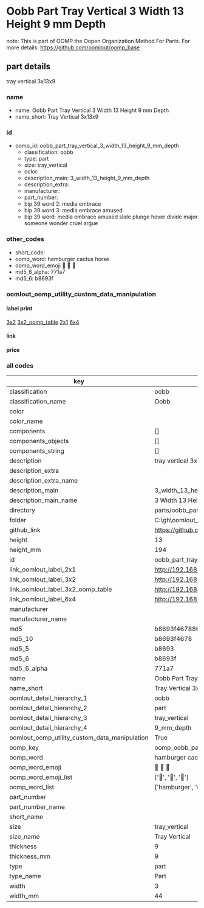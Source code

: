 # Oobb Part Tray Vertical 3 Width 13 Height 9 mm Depth  

note: This is part of OOMP the Oopen Organization Method For Parts. For more details: https://github.com/oomlout/oomp_base

##  part details
  



tray vertical 3x13x9



### name
* name: Oobb Part Tray Vertical 3 Width 13 Height 9 mm Depth
* name_short: Tray Vertical 3x13x9 
### id
* oomp_id: oobb_part_tray_vertical_3_width_13_height_9_mm_depth
  * classification: oobb
  * type: part
  * size: tray_vertical
  * color: 
  * description_main: 3_width_13_height_9_mm_depth
  * description_extra: 
  * manufacturer: 
  * part_number: 
  * bip 39 word 2: media embrace
  * bip 39 word 3: media embrace amused
  * bip 39 word: media embrace amused slide plunge hover divide major someone wonder cruel argue

### other_codes
* short_code: 
* oomp_word: hamburger cactus horse
* oomp_word_emoji :hamburger: :cactus: :horse:
* md5_6_alpha: 771a7
* md5_6: b8693f






### oomlout_oomp_utility_custom_data_manipulation
#### label print
[3x2](http://192.168.1.245:1112/?label=oomp%20771a7)
[3x2_oomp_table](http://192.168.1.108:1112/?label=oomp%20771a7)
[2x1](http://192.168.1.242:1112/?label=oomp%20771a7)
[6x4](http://192.168.1.55:1112/?label=oomp%20771a7)    

#### link

                              

#### price







### all codes 
| key | value |  
| --- | --- |  
| classification | oobb |  
| classification_name | Oobb |  
| color |  |  
| color_name |  |  
| components | [] |  
| components_objects | [] |  
| components_string | [] |  
| description | tray vertical 3x13x9 |  
| description_extra |  |  
| description_extra_name |  |  
| description_main | 3_width_13_height_9_mm_depth |  
| description_main_name | 3 Width 13 Height 9 mm Depth |  
| directory | parts/oobb_part_tray_vertical_3_width_13_height_9_mm_depth |  
| folder | C:\gh\oomlout_oobb_version_4_generated_parts\parts\oobb_part_tray_vertical_3_width_13_height_9_mm_depth |  
| github_link | https://github.com/oomlout/oomlout_oomp_part_src/tree/main/parts/oobb_part_tray_vertical_3_width_13_height_9_mm_depth |  
| height | 13 |  
| height_mm | 194 |  
| id | oobb_part_tray_vertical_3_width_13_height_9_mm_depth |  
| link_oomlout_label_2x1 | http://192.168.1.242:1112/?label=oomp%20771a7 |  
| link_oomlout_label_3x2 | http://192.168.1.245:1112/?label=oomp%20771a7 |  
| link_oomlout_label_3x2_oomp_table | http://192.168.1.108:1112/?label=oomp%20771a7 |  
| link_oomlout_label_6x4 | http://192.168.1.55:1112/?label=oomp%20771a7 |  
| manufacturer |  |  
| manufacturer_name |  |  
| md5 | b8693f46788667fdb9d37cb810522453 |  
| md5_10 | b8693f4678 |  
| md5_5 | b8693 |  
| md5_6 | b8693f |  
| md5_6_alpha | 771a7 |  
| name | Oobb Part Tray Vertical 3 Width 13 Height 9 mm Depth |  
| name_short | Tray Vertical 3x13x9  |  
| oomlout_detail_hierarchy_1 | oobb |  
| oomlout_detail_hierarchy_2 | part |  
| oomlout_detail_hierarchy_3 | tray_vertical |  
| oomlout_detail_hierarchy_4 | 9_mm_depth |  
| oomlout_oomp_utility_custom_data_manipulation | True |  
| oomp_key | oomp_oobb_part_tray_vertical_3_width_13_height_9_mm_depth |  
| oomp_word | hamburger cactus horse |  
| oomp_word_emoji | :hamburger: :cactus: :horse: |  
| oomp_word_emoji_list | [':hamburger:', ':cactus:', ':horse:'] |  
| oomp_word_list | ['hamburger', 'cactus', 'horse'] |  
| part_number |  |  
| part_number_name |  |  
| short_name |  |  
| size | tray_vertical |  
| size_name | Tray Vertical |  
| thickness | 9 |  
| thickness_mm | 9 |  
| type | part |  
| type_name | Part |  
| width | 3 |  
| width_mm | 44 |  

